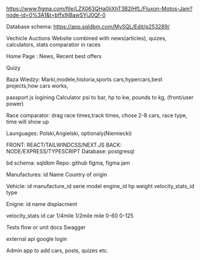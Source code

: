 https://www.figma.com/file/LZX063QHa0IiXhT3B2lHfL/Fluxon-Motos-Jam?node-id=0%3A1&t=bffx9jBawSYjJ0Qf-0

Database schema: https://app.sqldbm.com/MySQL/Edit/p253289/

Vechicle Auctions Website combined with news(articles), quizes, calculators, stats comparatior in races

Home Page : News, Recent best offers

Quizy

Baza Wiedzy: Marki,modele,historia,sports cars,hypercars,best projects,how cars works,

passport js logining
Calculator psi to bar, hp to kw, pounds to kg, (front/user power)

Race comparator: drag race times,track times,
chose 2-8 cars, race type, time will show up

Launguages: Polski,Angielski, optionaly(Niemiecki)

FRONT: REACT/TAILWINDCSS/NEXT.JS
BACK: NODE/EXPRESS/TYPESCRIPT
Database: postgresql

bd schema: sqldbm
Repo: github
figma, figma jam


Manufactures:
id
Name
Country of origin

Vehicle:
id
manufacture_id
serie
model
engine_id
hp
weight
velocity_stats_id
type 

Enigne:
id
name
displacment

velocity_stats
id
car
1/4mile
1/2mile
mile
0-60
0-125

Tests flow or unit
docs
Swagger

external api google login

Admin app to add cars, posts, quizes etc.